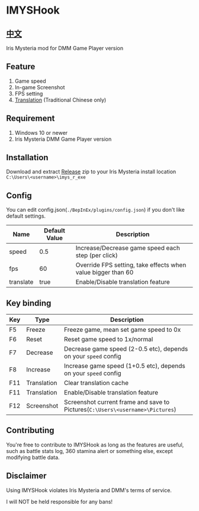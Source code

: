 # IMYSHook

## [中文](README_TC.md)

Iris Mysteria mod for DMM Game Player version

## Feature

1. Game speed
2. In-game Screenshot
3. FPS setting
4. [Translation](Translation.md) (Traditional Chinese only)

## Requirement

1. Windows 10 or newer
2. Iris Mysteria DMM Game Player version

## Installation

Download and extract [Release](https://github.com/IrisMystery/IMYSHook/releases) zip to your Iris Mysteria install
location `C:\Users\<username>\imys_r_exe`

## Config

You can edit config.json(`./BepInEx/plugins/config.json`) if you don't like default settings.

| Name      | Default Value | Description                                                  |
|-----------|---------------|--------------------------------------------------------------|
| speed     | 0.5           | Increase/Decrease game speed each step (per click)           | 
| fps       | 60            | Override FPS setting, take effects when value bigger than 60 |
| translate | true          | Enable/Disable translation feature                           |

## Key binding

| Key | Type        | Description                                                                   |
|-----|-------------|-------------------------------------------------------------------------------|
| F5  | Freeze      | Freeze game, mean set game speed to 0x                                        |
| F6  | Reset       | Reset game speed to 1x/normal                                                 | 
| F7  | Decrease    | Decrease game speed (2-0.5 etc), depends on your `speed` config               | 
| F8  | Increase    | Increase game speed (1+0.5 etc), depends on your `speed` config               |
| F11 | Translation | Clear translation cache                                                       |
| F11 | Translation | Enable/Disable translation feature                                            |
| F12 | Screenshot  | Screenshot current frame and save to Pictures(`C:\Users\<username>\Pictures`) |

## Contributing

You're free to contribute to IMYSHook as long as the features are useful, such as battle stats log, 360 stamina alert or
something else, except modifying battle data.

## Disclaimer

Using IMYSHook violates Iris Mysteria and DMM's terms of service.

I will NOT be held responsible for any bans!
